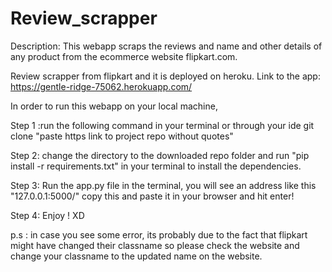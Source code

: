# Review_scrapper
Description:
This webapp  scraps the reviews and name and other details of any product from  the ecommerce website flipkart.com.

Review scrapper from flipkart and it is deployed on heroku.
Link to the app: https://gentle-ridge-75062.herokuapp.com/

In order to run this webapp on your local machine,

Step 1 :run the following command in your terminal or through your ide 
    git clone "paste https link to project repo without quotes"
    
Step 2: change the directory to the downloaded repo folder and run "pip install -r requirements.txt" in your terminal to install the dependencies.

Step 3: Run the app.py file in the terminal, you will see an address like this "127.0.0.1:5000/"
copy this and paste it in your browser and hit enter! 

Step 4: Enjoy ! XD

p.s : in case you see some error, its probably due to the fact that flipkart might have changed their classname so please check the website and change your classname to the updated name on the website.
